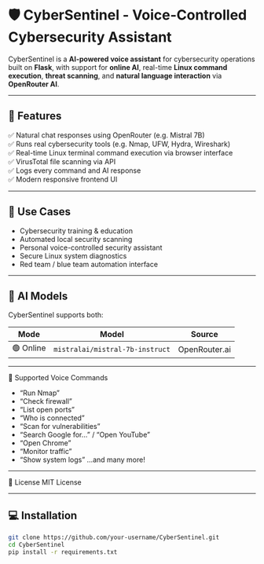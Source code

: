 # 🛡️ CyberSentinel - Voice-Controlled Cybersecurity Assistant

CyberSentinel is a **AI-powered voice assistant** for cybersecurity operations built on **Flask**, with support for **online AI**, real-time **Linux command execution**, **threat scanning**, and **natural language interaction** via **OpenRouter AI**.

---

## 🚀 Features
 
✅ Natural chat responses using OpenRouter (e.g. Mistral 7B)  
✅ Runs real cybersecurity tools (e.g. Nmap, UFW, Hydra, Wireshark)  
✅ Real-time Linux terminal command execution via browser interface  
✅ VirusTotal file scanning via API  
✅ Logs every command and AI response  
✅ Modern responsive frontend UI  

---

## 🎯 Use Cases

- Cybersecurity training & education  
- Automated local security scanning  
- Personal voice-controlled security assistant  
- Secure Linux system diagnostics  
- Red team / blue team automation interface

---

## 🧠 AI Models

CyberSentinel supports both:

| Mode         | Model                             | Source         |
|--------------|------------------------------------|----------------|
| 🟢 Online     | `mistralai/mistral-7b-instruct`    | OpenRouter.ai  |

---

🔐 Supported Voice Commands

- “Run Nmap”
- “Check firewall”
- “List open ports”
- “Who is connected”
- “Scan for vulnerabilities”
- “Search Google for…” / “Open YouTube”
- “Open Chrome”
- “Monitor traffic”
- “Show system logs”
  …and many more!
  
---

📜 License
MIT License

---

## 💻 Installation

```bash
git clone https://github.com/your-username/CyberSentinel.git
cd CyberSentinel
pip install -r requirements.txt
